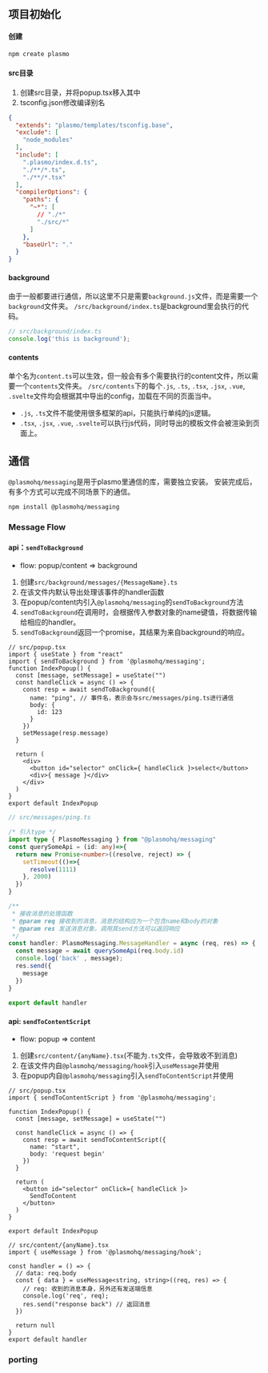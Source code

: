 ## 项目初始化
#### 创建
```js
npm create plasmo
```
#### src目录
1. 创建src目录，并将popup.tsx移入其中
2. tsconfig.json修改编译别名
```json
{
  "extends": "plasmo/templates/tsconfig.base",
  "exclude": [
    "node_modules"
  ],
  "include": [
    ".plasmo/index.d.ts",
    "./**/*.ts",
    "./**/*.tsx"
  ],
  "compilerOptions": {
    "paths": {
      "~*": [
        // "./*"
        "./src/*"
      ]
    },
    "baseUrl": "."
  }
}
```
#### background
由于一般都要进行通信，所以这里不只是需要`background.js`文件，而是需要一个`background`文件夹。
`/src/background/index.ts`是background里会执行的代码。
```ts
// src/background/index.ts
console.log('this is background');
```
#### contents
单个名为`content.ts`可以生效，但一般会有多个需要执行的content文件，所以需要一个`contents`文件夹。
`/src/contents`下的每个`.js`, `.ts`, `.tsx`, `.jsx`, `.vue`, `.svelte`文件均会根据其中导出的config，加载在不同的页面当中。
- `.js`, `.ts`文件不能使用很多框架的api，只能执行单纯的js逻辑。
- `.tsx`, `.jsx`, `.vue`, `.svelte`可以执行js代码，同时导出的模板文件会被渲染到页面上。

## 通信
`@plasmohq/messaging`是用于plasmo里通信的库，需要独立安装。
安装完成后，有多个方式可以完成不同场景下的通信。
```
npm install @plasmohq/messaging
```
### Message Flow
#### api：`sendToBackground`
- flow: popup/content => background
1. 创建`src/background/messages/{MessageName}.ts`
2. 在该文件内默认导出处理该事件的handler函数
3. 在popup/content内引入`@plasmohq/messaging`的`sendToBackground`方法
4. `sendToBackground`在调用时，会根据传入参数对象的name键值，将数据传输给相应的handler。
5. `sendToBackground`返回一个promise，其结果为来自background的响应。
```tsx
// src/popup.tsx
import { useState } from "react"
import { sendToBackground } from '@plasmohq/messaging';
function IndexPopup() {
  const [message, setMessage] = useState("")
  const handleClick = async () => {
    const resp = await sendToBackground({
      name: "ping", // 事件名，表示会与src/messages/ping.ts进行通信
      body: {
        id: 123
      }
    })
    setMessage(resp.message)
  }

  return (
    <div>
      <button id="selector" onClick={ handleClick }>select</button>
      <div>{ message }</div>
    </div>
  )
}
export default IndexPopup
```
```ts
// src/messages/ping.ts

/* 引入type */
import type { PlasmoMessaging } from "@plasmohq/messaging"
const querySomeApi = (id: any)=>{
  return new Promise<number>((resolve, reject) => {
    setTimeout(()=>{
      resolve(1111)
    }, 2000)
  })
}

/**
 * 接收消息的处理函数
 * @param req 接收到的消息，消息的结构应为一个包含name和body的对象
 * @param res 发送消息对象，调用其send方法可以返回响应
 */
const handler: PlasmoMessaging.MessageHandler = async (req, res) => {
  const message = await querySomeApi(req.body.id)
  console.log('back' , message);
  res.send({
    message
  })
}
 
export default handler
```
#### api: `sendToContentScript`
- flow: popup => content
1. 创建`src/content/{anyName}.tsx`(不能为`.ts`文件，会导致收不到消息)
2. 在该文件内自`@plasmohq/messaging/hook`引入`useMessage`并使用
3. 在popup内自`@plasmohq/messaging`引入`sendToContentScript`并使用
```tsx
// src/popup.tsx
import { sendToContentScript } from '@plasmohq/messaging';

function IndexPopup() {
  const [message, setMessage] = useState("")

  const handleClick = async () => {
    const resp = await sendToContentScript({
      name: "start",
      body: 'request begin'
    })
  }

  return (
    <button id="selector" onClick={ handleClick }>
      SendToContent
    </button>
  )
}

export default IndexPopup
```
```tsx
// src/content/{anyName}.tsx
import { useMessage } from '@plasmohq/messaging/hook';

const handler = () => {
  // data: req.body
  const { data } = useMessage<string, string>((req, res) => {
    // req: 收到的消息本身，另外还有发送端信息
    console.log('req', req);
    res.send("response back") // 返回消息
  })

  return null
}
export default handler
```

### porting